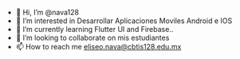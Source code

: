 - 👋 Hi, I’m @nava128
- 👀 I’m interested in Desarrollar Aplicaciones Moviles Android e IOS
- 🌱 I’m currently learning Flutter UI and Firebase..
- 💞️ I’m looking to collaborate on mis estudiantes
- 📫 How to reach me eliseo.nava@cbtis128.edu.mx

<!---
nava128/nava128 is a ✨ special ✨ repository because its `README.md` (this file) appears on your GitHub profile.
You can click the Preview link to take a look at your changes.
--->
